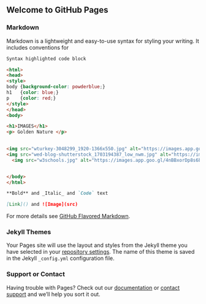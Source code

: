 ## Welcome to GitHub Pages



### Markdown

Markdown is a lightweight and easy-to-use syntax for styling your writing. It includes conventions for

```markdown
Syntax highlighted code block

<html>
<head>
<style>
body {background-color: powderblue;}
h1   {color: blue;}
p    {color: red;}
</style>
</head>
<body>

<h1>IMAGES</h1>
<p> Golden Nature </p>
 

<img src="wturkey-3048299_1920-1366x550.jpg" alt="https://images.app.goo.gl/ABnpKBX3YbBNRYuPA" width="104" height="142">
<img src="wed-blog-shutterstock_1703194387_low_nwm.jpg" alt="https://images.app.goo.gl/ciSBdwafiu6YJCFF7" width="104" height="142">
  <img src="w3schools.jpg" alt="https://images.app.goo.gl/4nBBxorDp8s6bA286" width="104" height="142">


</body>
</html>

**Bold** and _Italic_ and `Code` text

[Link]() and ![Image](src)
```

For more details see [GitHub Flavored Markdown](https://guides.github.com/features/mastering-markdown/).

### Jekyll Themes

Your Pages site will use the layout and styles from the Jekyll theme you have selected in your [repository settings](https://github.com/DragonEmperor/Coursera-Test/settings). The name of this theme is saved in the Jekyll `_config.yml` configuration file.

### Support or Contact

Having trouble with Pages? Check out our [documentation](https://docs.github.com/categories/github-pages-basics/) or [contact support](https://github.com/contact) and we’ll help you sort it out.
